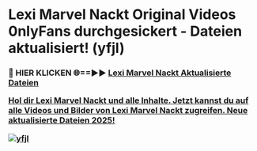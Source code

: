 # Lexi Marvel Nackt Original Videos 0nlyFans durchgesickert - Dateien aktualisiert! (yfjl)

<h3>🔴 HIER KLICKEN 🌐==►► <a href="https://tinyurl.com/h6vf6nb8" rel="nofollow">Lexi Marvel Nackt Aktualisierte Dateien

Hol dir Lexi Marvel Nackt und alle Inhalte. Jetzt kannst du auf alle Videos und Bilder von Lexi Marvel Nackt zugreifen. Neue aktualisierte Dateien 2025!

[![yfjl](https://i.imgur.com/sD4kR3V.gif)](https://tinyurl.com/h6vf6nb8)
